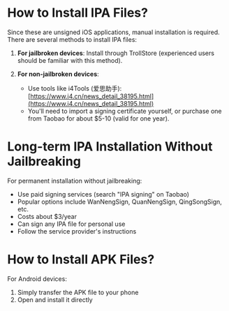# How to Install IPA Files?

Since these are unsigned iOS applications, manual installation is required. There are several methods to install IPA files:

1. **For jailbroken devices**: Install through TrollStore (experienced users should be familiar with this method).

2. **For non-jailbroken devices**:  
   - Use tools like i4Tools (爱思助手): [https://www.i4.cn/news_detail_38195.html](https://www.i4.cn/news_detail_38195.html)  
   - You'll need to import a signing certificate yourself, or purchase one from Taobao for about $5-10 (valid for one year).

# Long-term IPA Installation Without Jailbreaking

For permanent installation without jailbreaking:
- Use paid signing services (search "IPA signing" on Taobao)
- Popular options include WanNengSign, QuanNengSign, QingSongSign, etc.
- Costs about $3/year
- Can sign any IPA file for personal use
- Follow the service provider's instructions

# How to Install APK Files?

For Android devices:
1. Simply transfer the APK file to your phone
2. Open and install it directly